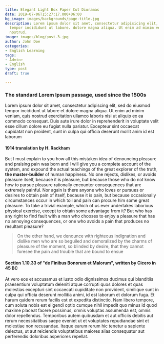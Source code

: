 ```yaml
---
title: Elegant Light Box Paper Cut Dioramas
date: 2019-07-06T15:27:17.000+06:00
bg_image: images/backgrounds/page-title.jpg
description: Lorem ipsum dolor sit amet, consectetur adipisicing elit, sed do eiusmod
  tempor incididunt ut labore. dolore magna aliqua. Ut enim ad minim veniam, quis
  nostrud.
image: images/blog/post-3.jpg
author: John Doe
categories:
- English Learning
tags:
- Advice
- English
type: post
draft: true

---
```

### The standard Lorem Ipsum passage, used since the 1500s

Lorem ipsum dolor sit amet, consectetur adipiscing elit, sed do eiusmod tempor incididunt ut labore et dolore magna aliqua. Ut enim ad minim veniam, quis nostrud exercitation ullamco laboris nisi ut aliquip ex ea commodo consequat. Duis aute irure dolor in reprehenderit in voluptate velit esse cillum dolore eu fugiat nulla pariatur. Excepteur sint occaecat cupidatat non proident, sunt in culpa qui officia deserunt mollit anim id est laborum


#### 1914 translation by H. Rackham
But I must explain to you how all this mistaken idea of denouncing pleasure and praising pain was born and I will give you a complete account of the system, and expound the actual teachings of the great explorer of the truth, **the master-builder** of human happiness. No one rejects, dislikes, or avoids pleasure itself, because it is pleasure, but because those who do not know how to pursue pleasure rationally encounter consequences that are extremely painful. Nor again is there anyone who loves or pursues or desires to obtain pain of itself, because it is pain, but because occasionally circumstances occur in which toil and pain can procure him some great pleasure. To take a trivial example, which of us ever undertakes laborious physical exercise, except to obtain some advantage from it? But who has any right to find fault with a man who chooses to enjoy a pleasure that has no annoying consequences, or one who avoids a pain that produces no resultant pleasure?

> On the other hand, we denounce with righteous indignation and dislike men who are so beguiled and demoralized by the charms of pleasure of the moment, so blinded by desire, that they cannot foresee the pain and trouble that are bound to ensue

#### Section 1.10.33 of "de Finibus Bonorum et Malorum", written by Cicero in 45 BC

At vero eos et accusamus et iusto odio dignissimos ducimus qui blanditiis praesentium voluptatum deleniti atque corrupti quos dolores et quas molestias excepturi sint occaecati cupiditate non provident, similique sunt in culpa qui officia deserunt mollitia animi, id est laborum et dolorum fuga. Et harum quidem rerum facilis est et expedita distinctio. Nam libero tempore, cum soluta nobis est eligendi optio cumque nihil impedit quo minus id quod maxime placeat facere possimus, omnis voluptas assumenda est, omnis dolor repellendus. Temporibus autem quibusdam et aut officiis debitis aut rerum necessitatibus saepe eveniet ut et voluptates repudiandae sint et molestiae non recusandae. Itaque earum rerum hic tenetur a sapiente delectus, ut aut reiciendis voluptatibus maiores alias consequatur aut perferendis doloribus asperiores repellat.